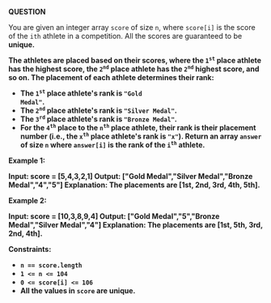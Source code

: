 <strong>**QUESTION**</strong>

You are given an integer array <code>score</code> of size <code>n</code>, where <code>score[i]</code> is the score of the <code>ith</code> athlete in a competition. All the scores are guaranteed to be <strong>unique<strong>.

The athletes are <strong>placed<strong> based on their scores, where the <code>1<sup>st</sup></code> place athlete has the highest score, the <code>2<sup>nd</sup></code> place athlete has the <code>2<sup>nd</sup></code> highest score, and so on. The placement of each athlete determines their rank:

- The <code>1<sup>st</sup></code> place athlete's rank is <code>"Gold Medal"</code>.
- The <code>2<sup>nd</sup></code> place athlete's rank is <code>"Silver Medal"</code>.
- The <code>3<sup>rd</sup></code> place athlete's rank is <code>"Bronze Medal"</code>.
- For the <code>4<sup>th</sup></code> place to the <code>n<sup>th</sup></code> place athlete, their rank is their placement number (i.e., the <code>x<sup>th</sup></code> place athlete's rank is <code>"x"</code>).
Return an array <code>answer</code> of size <code>n</code> where <code>answer[i]</code> is the <strong>rank</strong> of the <code>i<sup>th</sup></code> athlete.


<strong>Example 1:</strong>

<strong>Input:</strong> score = [5,4,3,2,1]
<strong>Output:</strong> ["Gold Medal","Silver Medal","Bronze Medal","4","5"]
<strong>Explanation:</strong> The placements are [1st, 2nd, 3rd, 4th, 5th].

<strong>Example 2:</strong>

<strong>Input:</strong> score = [10,3,8,9,4]
<strong>Output:</strong> ["Gold Medal","5","Bronze Medal","Silver Medal","4"]
<strong>Explanation:</strong> The placements are [1st, 5th, 3rd, 2nd, 4th].

 
<strong>Constraints:</strong>

- <code>n == score.length</code>
- <code>1 <= n <= 104</code>
- <code>0 <= score[i] <= 106</code>
- All the values in <code>score</code> are <strong>unique</strong>.
